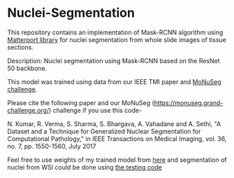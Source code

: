 # Nuclei-Segmentation
This repository contains an implementation of Mask-RCNN algorithm using [Matterport library](https://github.com/matterport/Mask_RCNN)
for nuclei segmentation from whole slide images of tissue sections. 

Description: Nuclei segmentation using Mask-RCNN based on the ResNet 50 backbone.

This model was trained using data from our IEEE TMI paper and [MoNuSeg challenge](https://monuseg.grand-challenge.org/).

Please cite the following paper and our MoNuSeg (https://monuseg.grand-challenge.org/) challenge if you use this code-

N. Kumar, R. Verma, S. Sharma, S. Bhargava, A. Vahadane and A. Sethi, "A Dataset and a Technique for Generalized Nuclear Segmentation for Computational Pathology," in IEEE Transactions on Medical Imaging, vol. 36, no. 7, pp. 1550-1560, July 2017

Feel free to use weights of my trained model from [here](https://drive.google.com/open?id=16oPaebQnZCMzEsEGvhSVPMvEhbKJPATQ) and segmentation of nuclei from WSI could be done using [the testing code](https://github.com/ruchikaverma-iitg/Nuclei-Segmentation/blob/master/Nuclei_Segmentation_testing_code.ipynb)
